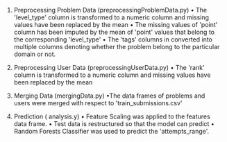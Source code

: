 
1) Preprocessing Problem Data (preprocessingProblemData.py)
• The 'level_type' column is transformed to a numeric column and missing values have been
replaced by the mean
• The missing values of 'point' column has been imputed by the mean of 'point' values that belong
to the corresponding 'level_type'
• The 'tags' columns in converted into multiple columns denoting whether the problem belong to
the particular domain or not.

2) Preprocessing User Data (preprocessingUserData.py)
•
The 'rank' column is transformed to a numeric column and missing values have been replaced
by the mean

3) Merging Data (mergingData.py)
•The data frames of problems and users were merged with respect to 'train_submissions.csv'

4) Prediction ( analysis.y)
• Feature Scaling was applied to the features data frame.
• Test data is restructured so that the model can predict
• Random Forests Classifier was used to predict the 'attempts_range'.